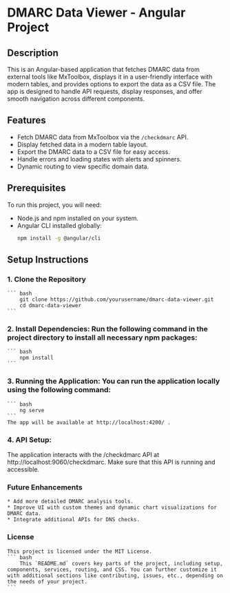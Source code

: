# DMARC Data Viewer - Angular Project

## Description

This is an Angular-based application that fetches DMARC data from external tools like MxToolbox, displays it in a user-friendly interface with modern tables, and provides options to export the data as a CSV file. The app is designed to handle API requests, display responses, and offer smooth navigation across different components.

## Features

- Fetch DMARC data from MxToolbox via the `/checkdmarc` API.
- Display fetched data in a modern table layout.
- Export the DMARC data to a CSV file for easy access.
- Handle errors and loading states with alerts and spinners.
- Dynamic routing to view specific domain data.

## Prerequisites

To run this project, you will need:

- Node.js and npm installed on your system.
- Angular CLI installed globally:  
  ```bash
  npm install -g @angular/cli

## Setup Instructions

### 1. Clone the Repository

    ``` bash
        git clone https://github.com/yourusername/dmarc-data-viewer.git
        cd dmarc-data-viewer
    ```

### 2. Install Dependencies: Run the following command in the project directory to install all necessary npm packages:

    ``` bash
        npm install
    ```

### 3. Running the Application: You can run the application locally using the following command:

    ``` bash
        ng serve
    ```
    The app will be available at http://localhost:4200/ .

### 4. API Setup: 
The application interacts with the /checkdmarc API at http://localhost:9060/checkdmarc. Make sure that this API is running and accessible.


### Future Enhancements
    * Add more detailed DMARC analysis tools.
    * Improve UI with custom themes and dynamic chart visualizations for DMARC data.
    * Integrate additional APIs for DNS checks.

### License
    This project is licensed under the MIT License.
    ``` bash
        This `README.md` covers key parts of the project, including setup, components, services, routing, and CSS. You can further customize it with additional sections like contributing, issues, etc., depending on the needs of your project.
    ```